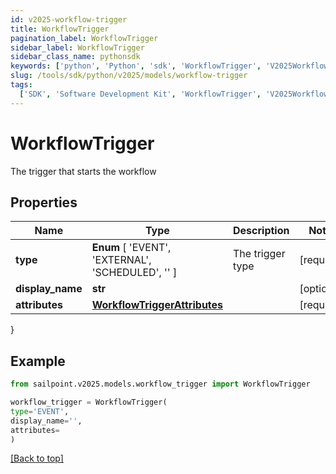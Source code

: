```yaml
---
id: v2025-workflow-trigger
title: WorkflowTrigger
pagination_label: WorkflowTrigger
sidebar_label: WorkflowTrigger
sidebar_class_name: pythonsdk
keywords: ['python', 'Python', 'sdk', 'WorkflowTrigger', 'V2025WorkflowTrigger']
slug: /tools/sdk/python/v2025/models/workflow-trigger
tags:
  ['SDK', 'Software Development Kit', 'WorkflowTrigger', 'V2025WorkflowTrigger']
---
```


# WorkflowTrigger

The trigger that starts the workflow

## Properties

| Name | Type | Description | Notes |
| --- | --- | --- | --- |
| **type** | **Enum** [ 'EVENT', 'EXTERNAL', 'SCHEDULED', '' ] | The trigger type | [required] |
| **display_name** | **str** |  | [optional] |
| **attributes** | [**WorkflowTriggerAttributes**](workflow-trigger-attributes) |  | [required] |

}

## Example

```python
from sailpoint.v2025.models.workflow_trigger import WorkflowTrigger

workflow_trigger = WorkflowTrigger(
type='EVENT',
display_name='',
attributes=
)

```

[[Back to top]](#)
